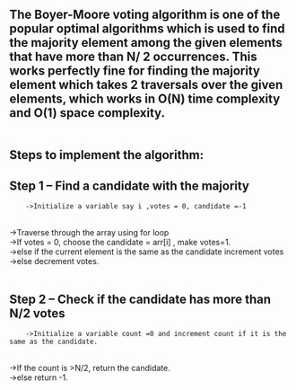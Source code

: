 The Boyer-Moore voting algorithm is one of the popular optimal algorithms which is used to find the majority element among the given elements that have more than N/ 2 occurrences. This works perfectly fine for finding the majority element which takes 2 traversals over the given elements, which works in O(N) time complexity and O(1) space complexity.
<br/>
<br/>
<br/>
Steps to implement the algorithm:
---------------------------------
Step 1 – Find a candidate with the majority
-----------------------------------------------
        ->Initialize a variable say i ,votes = 0, candidate =-1 
<br/>   ->Traverse through the array using for loop
<br/>   ->If votes = 0, choose the candidate = arr[i] , make votes=1.
<br/>   ->else if the current element is the same as the candidate increment votes
<br/>   ->else decrement votes.
<br/>
<br/>

Step 2 – Check if the candidate has more than N/2 votes
---------------------------------------------------------
        ->Initialize a variable count =0 and increment count if it is the same as the candidate.
<br/>   ->If the count is >N/2, return the candidate.
<br/>   ->else return -1.
